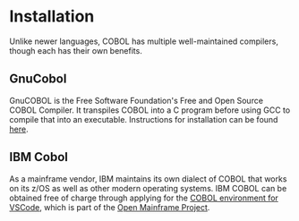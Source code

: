 # Installation

Unlike newer languages, COBOL has multiple well-maintained compilers, though each has their own benefits. 

## GnuCobol

GnuCOBOL is the Free Software Foundation's Free and Open Source COBOL Compiler. It transpiles COBOL into a C program before using GCC to compile that into an executable. Instructions for installation can be found [here][GnuCOBOL].

## IBM Cobol

As a mainframe vendor, IBM maintains its own dialect of COBOL that works on its z/OS as well as other modern operating systems. IBM COBOL can be obtained free of charge through applying for the [COBOL environment for VSCode][IBM COBOL], which is part of the [Open Mainframe Project][Open Mainframe].

[GnuCOBOL]: https://gnucobol.sourceforge.io/faq/index.html#using-gnucobol
[IBM COBOL]: https://www-40.ibm.com/events/wwe/ast/mtm/cobolvscode.nsf/enrollall?openform
[Open Mainframe]: https://www.openmainframeproject.org/all-projects/cobolprogrammingcourse

<!--
I was considering adding Micro Focus's Visual COBOL, but because I don't know the terms of the license I'm not comfortable adding it here.
-Triattack238
-->

